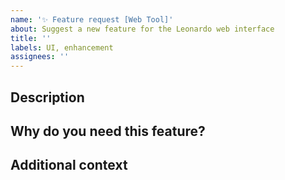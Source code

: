 ```yaml
---
name: '✨ Feature request [Web Tool]'
about: Suggest a new feature for the Leonardo web interface
title: ''
labels: UI, enhancement
assignees: ''
---
```


## Description

<!-- Describe your suggested feature in detail -->

## Why do you need this feature?

<!-- Tell us what this solves or why this is important to your use case -->

## Additional context

<!-- Add any other context, workarounds, or screenshots about your request -->
